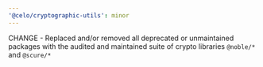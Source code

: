 ```yaml
---
'@celo/cryptographic-utils': minor
---
```


CHANGE - Replaced and/or removed all deprecated or unmaintained packages with the audited and maintained suite of crypto libraries `@noble/*` and `@scure/*`
